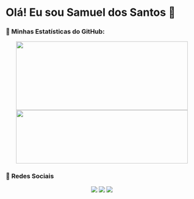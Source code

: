 <h1>Olá! Eu sou Samuel dos Santos 👋</h1>

### 🚀 Minhas Estatísticas do GitHub:

<p align="center">
  <img src="https://github-readme-stats.vercel.app/api?username=SamGoncalves&show_icons=true&theme=dark" height="180" width="450" style="vertical-align: middle;">
  <img src="https://github-readme-stats.vercel.app/api/top-langs/?username=SamGoncalves&layout=compact&langs_count=7&theme=dark" height="140" width="450" style="vertical-align: middle; object-fit: cover;">
</p>






### 📌 **Redes Sociais**
<div align="center">
  <a href="https://discord.com/mclovin7581" target="_blank"><img src="https://img.shields.io/badge/Discord-7289DA?style=for-the-badge&logo=discord&logoColor=white"></a>
  <a href="mailto:samuelsantos2021@protonmail.com" target="_blank"><img src="https://img.shields.io/badge/ProtonMail-8B89CC?style=for-the-badge&logo=protonmail&logoColor=white"></a>
  <a href="www.linkedin.com/in/samuel-dos-santos-3a2040241" target="_blank"><img src="https://img.shields.io/badge/LinkedIn-0077B5?style=for-the-badge&logo=linkedin&logoColor=white"></a>
</div>
